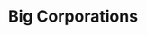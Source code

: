 ---
title: "Big Corporations"
lang: "English"
year: "2020"
links: ['acxDkeUi0Bs']
slides: ""
authors: ['Milos Marjanovic']
tags: ['Economics', 'Business']
layout: "workshop"
categories: ["workshops"]
---
